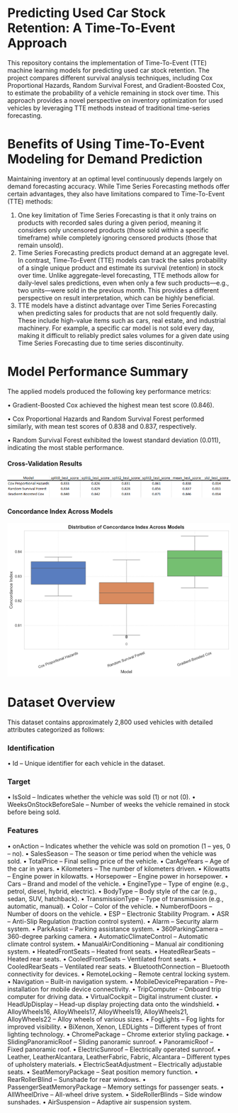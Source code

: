 # Predicting Used Car Stock Retention: A Time-To-Event Approach

This repository contains the implementation of Time-To-Event (TTE) machine learning models for predicting used car stock retention. The project compares different survival analysis techniques, including Cox Proportional Hazards, Random Survival Forest, and Gradient-Boosted Cox, to estimate the probability of a vehicle remaining in stock over time.
This approach provides a novel perspective on inventory optimization for used vehicles by leveraging TTE methods instead of traditional time-series forecasting.

# Benefits of Using Time-To-Event Modeling for Demand Prediction

Maintaining inventory at an optimal level continuously depends largely on demand forecasting accuracy. While Time Series Forecasting methods offer certain advantages, they also have limitations compared to Time-To-Event (TTE) methods:

1. One key limitation of Time Series Forecasting is that it only trains on products with recorded sales during a given period, meaning it considers only uncensored products (those sold within a specific timeframe) while completely ignoring censored products (those that remain unsold). 
2. Time Series Forecasting predicts product demand at an aggregate level. In contrast, Time-To-Event (TTE) models can track the sales probability of a single unique product and estimate its survival (retention) in stock over time. Unlike aggregate-level forecasting, TTE methods allow for daily-level sales predictions, even when only a few such products—e.g., two units—were sold in the previous month. This provides a different perspective on result interpretation, which can be highly beneficial.
3. TTE models have a distinct advantage over Time Series Forecasting when predicting sales for products that are not sold frequently daily. These include high-value items such as cars, real estate, and industrial machinery. For example, a specific car model is not sold every day, making it difficult to reliably predict sales volumes for a given date using Time Series Forecasting due to time series discontinuity.

# Model Performance Summary

The applied models produced the following key performance metrics:

•	Gradient-Boosted Cox achieved the highest mean test score (0.846).

•	Cox Proportional Hazards and Random Survival Forest performed similarly, with mean test scores of 0.838 and 0.837, respectively.

•	Random Survival Forest exhibited the lowest standard deviation (0.011), indicating the most stable performance.

#### **Cross-Validation Results**
![Model Performance](https://github.com/machinely79/predicting-used-car-stock-retention/blob/main/images/cv_best_model_results.png)
#### **Concordance Index Across Models** 
![Concordance Index](https://github.com/machinely79/predicting-used-car-stock-retention/blob/main/images/concordance_index_across_models.png)


# Dataset Overview

This dataset contains approximately 2,800 used vehicles with detailed attributes categorized as follows:

### Identification
•	Id – Unique identifier for each vehicle in the dataset.
### Target 
•	IsSold – Indicates whether the vehicle was sold (1) or not (0).
•	WeeksOnStockBeforeSale – Number of weeks the vehicle remained in stock before being sold.
### Features
•	onAction – Indicates whether the vehicle was sold on promotion (1 – yes, 0 – no).
•	SalesSeason – The season or time period when the vehicle was sold.
•	TotalPrice – Final selling price of the vehicle.
•	CarAgeYears – Age of the car in years.
•	Kilometers – The number of kilometers driven.
•	Kilowatts – Engine power in kilowatts.
•	Horsepower – Engine power in horsepower.
•	Cars – Brand and model of the vehicle.
•	EngineType – Type of engine (e.g., petrol, diesel, hybrid, electric).
•	BodyType – Body style of the car (e.g., sedan, SUV, hatchback).
•	TransmissionType – Type of transmission (e.g., automatic, manual).
•	Color – Color of the vehicle.
•	NumberofDoors – Number of doors on the vehicle.
•	ESP – Electronic Stability Program.
•	ASR – Anti-Slip Regulation (traction control system).
•	Alarm – Security alarm system.
•	ParkAssist – Parking assistance system.
•	360ParkingCamera – 360-degree parking camera.
•	AutomaticClimateControl – Automatic climate control system.
•	ManualAirConditioning – Manual air conditioning system.
•	HeatedFrontSeats – Heated front seats.
•	HeatedRearSeats – Heated rear seats.
•	CooledFrontSeats – Ventilated front seats.
•	CooledRearSeats – Ventilated rear seats.
•	BluetoothConnection – Bluetooth connectivity for devices.
•	RemoteLocking – Remote central locking system.
•	Navigation – Built-in navigation system.
•	MobileDevicePreparation – Pre-installation for mobile device connectivity.
•	TripComputer – Onboard trip computer for driving data.
•	VirtualCockpit – Digital instrument cluster.
•	HeadUpDisplay – Head-up display projecting data onto the windshield.
•	AlloyWheels16, AlloyWheels17, AlloyWheels19, AlloyWheels21, AlloyWheels22 – Alloy wheels of various sizes.
•	FogLights – Fog lights for improved visibility.
•	BiXenon, Xenon, LEDLights – Different types of front lighting technology.
•	ChromePackage – Chrome exterior styling package.
•	SlidingPanoramicRoof – Sliding panoramic sunroof.
•	PanoramicRoof – Fixed panoramic roof.
•	ElectricSunroof – Electrically operated sunroof.
•	Leather, LeatherAlcantara, LeatherFabric, Fabric, Alcantara – Different types of upholstery materials.
•	ElectricSeatAdjustment – Electrically adjustable seats.
•	SeatMemoryPackage – Seat position memory function.
•	RearRollerBlind – Sunshade for rear windows.
•	PassengerSeatMemoryPackage – Memory settings for passenger seats.
•	AllWheelDrive – All-wheel drive system.
•	SideRollerBlinds – Side window sunshades.
•	AirSuspension – Adaptive air suspension system.





